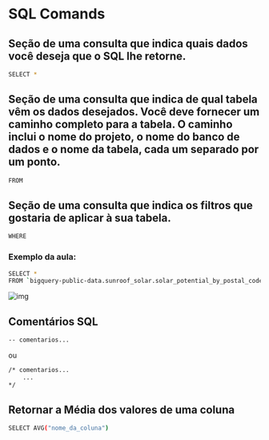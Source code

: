# SQL Comands

## Seção de uma consulta que indica quais dados você deseja que o SQL lhe retorne.
```bash
SELECT *
```

## Seção de uma consulta que indica de qual tabela vêm os dados desejados. Você deve fornecer um caminho completo para a tabela. O caminho inclui o nome do projeto, o nome do banco de dados e o nome da tabela, cada um separado por um ponto.
```bash
FROM 

```
## Seção de uma consulta que indica os filtros que gostaria de aplicar à sua tabela.
```bash
WHERE 
```

### Exemplo da aula:
```bash
SELECT *
FROM `bigquery-public-data.sunroof_solar.solar_potential_by_postal_code` WHERE state_name = 'Pennsylvania'
```
![img](https://github.com/IF-DeividSilva/Data-Analysis/tree/main/SQL%20Comands/Prints)

## Comentários SQL
```bash
-- comentarios... 
```
ou
```bash
/* comentarios... 
    ...
*/

```
## Retornar a Média dos valores de uma coluna
```bash
SELECT AVG("nome_da_coluna")
 
```